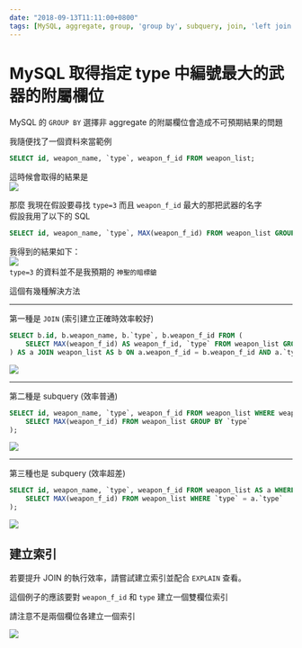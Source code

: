 ```yaml
---
date: "2018-09-13T11:11:00+0800"
tags: [MySQL, aggregate, group, 'group by', subquery, join, 'left join']
---
```

# MySQL 取得指定 type 中編號最大的武器的附屬欄位

MySQL 的 `GROUP BY` 選擇非 aggregate 的附屬欄位會造成不可預期結果的問題

我隨便找了一個資料來當範例
```sql
SELECT id, weapon_name, `type`, weapon_f_id FROM weapon_list;
```
這時候會取得的結果是  
![](https://i.imgur.com/nmTa6r9.png)

那麼 我現在假設要尋找 `type=3` 而且 `weapon_f_id` 最大的那把武器的名字  
假設我用了以下的 SQL
```sql
SELECT id, weapon_name, `type`, MAX(weapon_f_id) FROM weapon_list GROUP BY `type`;
```
我得到的結果如下：  
![](https://i.imgur.com/ExiEYQl.png)  
`type=3` 的資料並不是我預期的 `神聖的暗標鎗`

這個有幾種解決方法

- - -

第一種是 `JOIN` (索引建立正確時效率較好)
```sql
SELECT b.id, b.weapon_name, b.`type`, b.weapon_f_id FROM (
    SELECT MAX(weapon_f_id) AS weapon_f_id, `type` FROM weapon_list GROUP BY `type`
) AS a JOIN weapon_list AS b ON a.weapon_f_id = b.weapon_f_id AND a.`type` = b.`type`;
```
![](https://i.imgur.com/rESrit8.png)

- - -

第二種是 subquery (效率普通)
```sql
SELECT id, weapon_name, `type`, weapon_f_id FROM weapon_list WHERE weapon_f_id IN (
    SELECT MAX(weapon_f_id) FROM weapon_list GROUP BY `type`
);
```
![](https://i.imgur.com/AHOBseE.png)

- - -

第三種也是 subquery (效率超差)
```sql
SELECT id, weapon_name, `type`, weapon_f_id FROM weapon_list AS a WHERE weapon_f_id = (
    SELECT MAX(weapon_f_id) FROM weapon_list WHERE `type` = a.`type`
);
```
![](https://i.imgur.com/lKZenk5.png)

## 建立索引

若要提升 JOIN 的執行效率，請嘗試建立索引並配合 `EXPLAIN` 查看。

這個例子的應該要對 `weapon_f_id` 和 `type` 建立一個雙欄位索引

請注意不是兩個欄位各建立一個索引

![](https://i.imgur.com/d0m9fxc.png)
